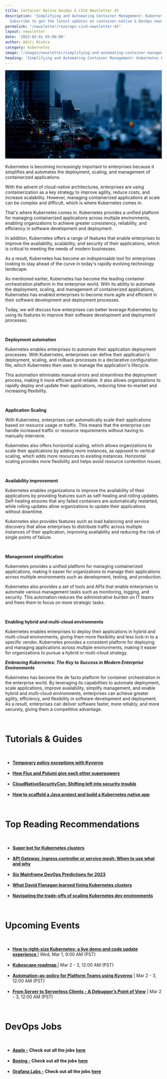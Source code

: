 ```yaml
---
title: Container Native DevOps & CICD Newsletter 45
description: 'Simplifying and Automating Container Management: Kubernetes For Enterprises.
  Subscribe to get the latest updates on container-native & DevOps news here.'
permalink: "/newsletter/razorops-cicd-newsletter-45"
layout: newsletter
date: '2023-03-01 03:00:00'
author: Aditi Mishra
category: kubernetes
image: "/images/newsletter/simplifying-and-automating-container-management.gif"
heading: 'Simplifying and Automating Container Management: Kubernetes For Enterprises'
---
```


![](/images/newsletter/simplifying-and-automating-container-management.gif)
<br>

Kubernetes is becoming increasingly important to enterprises because it simplifies and automates the deployment, scaling, and management of containerized applications.

With the advent of cloud-native architectures, enterprises are using containerization as a key strategy to improve agility, reduce costs, and increase scalability. However, managing containerized applications at scale can be complex and difficult, which is where Kubernetes comes in.

That's where Kubernetes comes in. Kubernetes provides a unified platform for managing containerized applications across multiple environments, enabling organizations to achieve greater consistency, reliability, and efficiency in software development and deployment.

In addition, Kubernetes offers a range of features that enable enterprises to improve the availability, scalability, and security of their applications, which is critical to meeting the needs of modern businesses.

As a result, Kubernetes has become an indispensable tool for enterprises looking to stay ahead of the curve in today's rapidly evolving technology landscape.

As mentioned earlier, Kubernetes has become the leading container orchestration platform in the enterprise world. With its ability to automate the deployment, scaling, and management of containerized applications, Kubernetes has enabled enterprises to become more agile and efficient in their software development and deployment processes.

Today, we will discuss how enterprises can better leverage Kubernetes by using its features to improve their software development and deployment processes.

<br>


**Deployment automation**

Kubernetes enables enterprises to automate their application deployment processes. With Kubernetes, enterprises can define their application's deployment, scaling, and rollback processes in a declarative configuration file, which Kubernetes then uses to manage the application's lifecycle.

This automation eliminates manual errors and streamlines the deployment process, making it more efficient and reliable. It also allows organizations to rapidly deploy and update their applications, reducing time-to-market and increasing flexibility.


<br>

**Application Scaling**

With Kubernetes, enterprises can automatically scale their applications based on resource usage or traffic. This means that the enterprise can handle increased traffic or resource requirements without having to manually intervene.

Kubernetes also offers horizontal scaling, which allows organizations to scale their applications by adding more instances, as opposed to vertical scaling, which adds more resources to existing instances. Horizontal scaling provides more flexibility and helps avoid resource contention issues.


<br>

**Availability improvement**

Kubernetes enables organizations to improve the availability of their applications by providing features such as self-healing and rolling updates. Self-healing ensures that any failed containers are automatically restarted, while rolling updates allow organizations to update their applications without downtime.

Kubernetes also provides features such as load balancing and service discovery that allow enterprises to distribute traffic across multiple instances of their application, improving availability and reducing the risk of single points of failure.

<br>

**Management simplification**

Kubernetes provides a unified platform for managing containerized applications, making it easier for organizations to manage their applications across multiple environments such as development, testing, and production.

Kubernetes also provides a set of tools and APIs that enable enterprises to automate various management tasks such as monitoring, logging, and security. This automation reduces the administrative burden on IT teams and frees them to focus on more strategic tasks.


<br>

**Enabling hybrid and multi-cloud environments**

Kubernetes enables enterprises to deploy their applications in hybrid and multi-cloud environments, giving them more flexibility and less lock-in to a specific vendor. Kubernetes provides a consistent platform for deploying and managing applications across multiple environments, making it easier for organizations to pursue a hybrid or multi-cloud strategy.

***Embracing Kubernetes: The Key to Success in Modern Enterprise Environments***

Kubernetes has become the de facto platform for container orchestration in the enterprise world. By leveraging its capabilities to automate deployment, scale applications, improve availability, simplify management, and enable hybrid and multi-cloud environments, enterprises can achieve greater agility, efficiency, and flexibility in software development and deployment. As a result, enterprises can deliver software faster, more reliably, and more securely, giving them a competitive advantage.

<br>


# Tutorials & Guides

<br>
<ul>
<li>
<a href="https://nirmata.com/2023/02/14/temporary-policy-exceptions-with-kyverno/?utm_source=hs_email&utm_medium=email&_hsenc=p2ANqtz-_LCI6CAKmCS2P2wlQjYnT7hNIPMd0vNVTxW2Wf6xhbxtIMMfrwDazqwddNeho4zgY4g8Gq" target="_blank"><b>Temporary policy exceptions with Kyverno </b></a>
	</li>
<br>
<li>
<a href="https://fluxcd.io/blog/2023/02/flux-pulumi-superpowers/?utm_source=hs_email&utm_medium=email&_hsenc=p2ANqtz-_LCI6CAKmCS2P2wlQjYnT7hNIPMd0vNVTxW2Wf6xhbxtIMMfrwDazqwddNeho4zgY4g8Gq" target="_blank"><b>How Flux and Pulumi give each other superpowers</b></a>
	</li>
	<br>
<li>
<a href="https://thenewstack.io/cloudnativesecuritycon-shifting-left-into-security-trouble/?utm_source=hs_email&utm_medium=email&_hsenc=p2ANqtz-_LCI6CAKmCS2P2wlQjYnT7hNIPMd0vNVTxW2Wf6xhbxtIMMfrwDazqwddNeho4zgY4g8Gq" target="_blank"><b>CloudNativeSecurityCon: Shifting left into security trouble
  </b></a>
	</li>
	<br>
<li>
<a href="https://www.nginx.com/blog/how-to-scaffold-java-project-build-kubernetes-native-app?utm_source=hs_email&utm_medium=email&_hsenc=p2ANqtz-_LCI6CAKmCS2P2wlQjYnT7hNIPMd0vNVTxW2Wf6xhbxtIMMfrwDazqwddNeho4zgY4g8Gq" target="_blank"><b>How to scaffold a Java project and build a Kubernetes native app
  </b></a>
	</li>
</ul>

<br>

# Top Reading Recommendations

<br>
<ul>
<li>
<a href="https://www.cncf.io/blog/2023/02/14/super-bot-for-kubernetes-clusters/?utm_source=hs_email&utm_medium=email&_hsenc=p2ANqtz-_LCI6CAKmCS2P2wlQjYnT7hNIPMd0vNVTxW2Wf6xhbxtIMMfrwDazqwddNeho4zgY4g8Gq" target="_blank"><b>Super bot for Kubernetes clusters</b></a>
	</li>
<br>
<li>
<a href="https://thenewstack.io/api-gateway-ingress-controller-or-service-mesh-when-to-use-what-and-why/?utm_source=hs_email&utm_medium=email&_hsenc=p2ANqtz-_LCI6CAKmCS2P2wlQjYnT7hNIPMd0vNVTxW2Wf6xhbxtIMMfrwDazqwddNeho4zgY4g8Gq" target="_blank"><b>API Gateway, Ingress controller or service mesh: When to use what and why </b></a>
	</li>
	<br>
<li>
<a href="https://devops.com/six-mainframe-devops-predictions-for-2023/" target="_blank"><b>Six Mainframe DevOps Predictions for 2023</b></a>
	</li>
		<br>
<li>
<a href="https://thenewstack.io/what-david-flanagan-learned-fixing-kubernetes-clusters/?utm_source=hs_email&utm_medium=email&_hsenc=p2ANqtz-_LCI6CAKmCS2P2wlQjYnT7hNIPMd0vNVTxW2Wf6xhbxtIMMfrwDazqwddNeho4zgY4g8Gq" target="_blank"><b>What David Flanagan learned fixing Kubernetes clusters</b></a>
	</li>
		<br>
<li>
<a href="https://thenewstack.io/navigating-the-trade-offs-of-scaling-kubernetes-dev-environments/?utm_source=hs_email&utm_medium=email&_hsenc=p2ANqtz-_LCI6CAKmCS2P2wlQjYnT7hNIPMd0vNVTxW2Wf6xhbxtIMMfrwDazqwddNeho4zgY4g8Gq" target="_blank"><b>Navigating the trade-offs of scaling Kubernetes dev environments</b></a>
	</li>
	</ul>

<br>


# Upcoming Events
<br>

<ul>
<li>
<a href="https://community.cncf.io/events/details/cncf-cncf-online-programs-presents-cloud-native-live-how-to-right-size-kubernetes-a-live-demo-and-code-update-experience/" target="_blank"><b> How to right-size Kubernetes; a live demo and code update experience </b></a> | Wed, Mar 1, 9:00 AM (PST)
	</li>
<br>
<li>
<a href="https://community.cncf.io/events/details/cncf-cncf-online-programs-presents-cncf-on-demand-webinar-kubescape-roadmap/" target="_blank"><b> Kubescape roadmap </b></a> | Mar 2 - 3, 12:00 AM (PST)
	</li>
	<br>
<li>
<a href="https://community.cncf.io/events/details/cncf-cncf-online-programs-presents-cncf-on-demand-webinar-automation-as-policy-for-platform-teams-using-kyverno/" target="_blank"><b> Automation-as-policy for Platform Teams using Kyverno</b></a> | Mar 2 - 3, 12:00 AM (PST)
	</li>
	<br>
<li>
<a href="https://community.cncf.io/events/details/cncf-cncf-online-programs-presents-cncf-on-demand-webinar-from-server-to-serverless-clients-a-debuggers-point-of-view/" target="_blank"><b> From Server to Serverless Clients - A Debugger’s Point of View</b></a> | Mar 2 - 3, 12:00 AM (PST)
	</li>
	</ul>
<br>
	

# DevOps Jobs
<br>

<ul>
<li>
<a href="https://www.linkedin.com/company/apple/?lipi=urn%3Ali%3Apage%3Ad_flagship3_pulse_read%3BlKvanTpETyqgR3ScESHehQ%3D%3D" target="_blank"><b>Apple -</b></a><b> Check out all the jobs</b> <a href="https://www.linkedin.com/jobs/search/?currentJobId=3092712885&f_C=162479&geoId=92000000&keywords=devops%20engineer&location=Worldwide&refresh=true&lipi=urn%3Ali%3Apage%3Ad_flagship3_pulse_read%3BlKvanTpETyqgR3ScESHehQ%3D%3D" target="_blank"><b> here</b></a> 
	</li>
	<br>	
	<li>
<a href="https://www.linkedin.com/company/boeing/?lipi=urn%3Ali%3Apage%3Ad_flagship3_pulse_read%3BlKvanTpETyqgR3ScESHehQ%3D%3D" target="_blank"><b>Boeing -</b></a><b> Check out all the jobs</b> <a href="https://www.linkedin.com/jobs/search/?currentJobId=3502368660&f_C=1384&geoId=92000000&keywords=devops%20engineer&location=Worldwide&refresh=true&lipi=urn%3Ali%3Apage%3Ad_flagship3_pulse_read%3BlKvanTpETyqgR3ScESHehQ%3D%3D" target="_blank"><b> here</b></a> 
	</li>
	<br>
	<li>
<a href="https://www.linkedin.com/company/grafana-labs/?lipi=urn%3Ali%3Apage%3Ad_flagship3_pulse_read%3BlKvanTpETyqgR3ScESHehQ%3D%3D" target="_blank"><b>Grafana Labs -</b></a><b> Check out all the jobs</b> <a href="https://www.linkedin.com/jobs/search/?currentJobId=3440461038&f_C=11062162&geoId=92000000&keywords=devops%20engineer&location=Worldwide&refresh=true&lipi=urn%3Ali%3Apage%3Ad_flagship3_pulse_read%3BlKvanTpETyqgR3ScESHehQ%3D%3D" target="_blank"><b> here</b></a> 
	</li>
	</ul>
